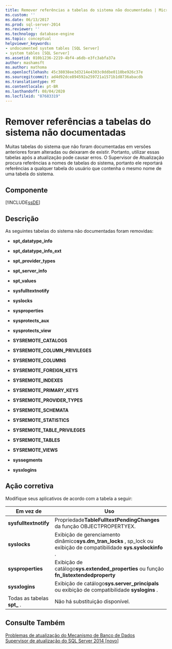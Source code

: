 ```yaml
---
title: Remover referências a tabelas do sistema não documentadas | Microsoft Docs
ms.custom: ''
ms.date: 06/13/2017
ms.prod: sql-server-2014
ms.reviewer: ''
ms.technology: database-engine
ms.topic: conceptual
helpviewer_keywords:
- undocumented system tables [SQL Server]
- system tables [SQL Server]
ms.assetid: 010b1236-2219-4bf4-a6db-e3fc3abfa37a
author: mashamsft
ms.author: mathoma
ms.openlocfilehash: 45c38038ee3d3214e4303c0ddbe0110be926c37e
ms.sourcegitcommit: ad4d92dce894592a259721a1571b1d8736abacdb
ms.translationtype: MT
ms.contentlocale: pt-BR
ms.lasthandoff: 08/04/2020
ms.locfileid: "87683319"
---
```

# <a name="remove-references-to-undocumented-system-tables"></a>Remover referências a tabelas do sistema não documentadas
  Muitas tabelas do sistema que não foram documentadas em versões anteriores foram alteradas ou deixaram de existir. Portanto, utilizar essas tabelas após a atualização pode causar erros. O Supervisor de Atualização procura referências a nomes de tabelas do sistema, portanto ele reportará referências a qualquer tabela do usuário que contenha o mesmo nome de uma tabela do sistema.  
  
## <a name="component"></a>Componente  
 [!INCLUDE[ssDE](../../includes/ssde-md.md)]  
  
## <a name="description"></a>Descrição  
 As seguintes tabelas do sistema não documentadas foram removidas:  
  
-   **spt_datatype_info**  
  
-   **spt_datatype_info_ext**  
  
-   **spt_provider_types**  
  
-   **spt_server_info**  
  
-   **spt_values**  
  
-   **sysfulltextnotify**  
  
-   **syslocks**  
  
-   **sysproperties**  
  
-   **sysprotects_aux**  
  
-   **sysprotects_view**  
  
-   **SYSREMOTE_CATALOGS**  
  
-   **SYSREMOTE_COLUMN_PRIVILEGES**  
  
-   **SYSREMOTE_COLUMNS**  
  
-   **SYSREMOTE_FOREIGN_KEYS**  
  
-   **SYSREMOTE_INDEXES**  
  
-   **SYSREMOTE_PRIMARY_KEYS**  
  
-   **SYSREMOTE_PROVIDER_TYPES**  
  
-   **SYSREMOTE_SCHEMATA**  
  
-   **SYSREMOTE_STATISTICS**  
  
-   **SYSREMOTE_TABLE_PRIVILEGES**  
  
-   **SYSREMOTE_TABLES**  
  
-   **SYSREMOTE_VIEWS**  
  
-   **syssegments**  
  
-   **sysxlogins**  
  
## <a name="corrective-action"></a>Ação corretiva  
 Modifique seus aplicativos de acordo com a tabela a seguir:  
  
|Em vez de|Uso|  
|----------------|---------|  
|**sysfulltextnotify**|Propriedade**TableFulltextPendingChanges** da função OBJECTPROPERTYEX.|  
|**syslocks**|Exibição de gerenciamento dinâmico**sys.dm_tran_locks** , sp_lock ou exibição de compatibilidade **sys.syslockinfo** .|  
|**sysproperties**|Exibição de catálogo**sys.extended_properties** ou função **fn_listextendedproperty**|  
|**sysxlogins**|Exibição de catálogo**sys.server_principals** ou exibição de compatibilidade **syslogins** .|  
|Todas as tabelas **spt_** .|Não há substituição disponível.|  
  
## <a name="see-also"></a>Consulte Também  
 [Problemas de atualização do Mecanismo de Banco de Dados](../../../2014/sql-server/install/database-engine-upgrade-issues.md)   
 [Supervisor de atualização do SQL Server 2014 &#91;novo&#93;](sql-server-2014-upgrade-advisor.md)  
  
  
